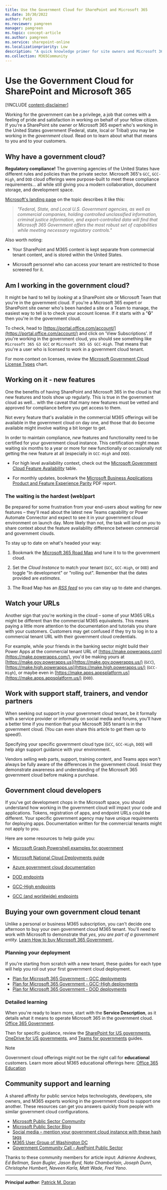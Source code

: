 ```yaml
---
title: Use the Government Cloud for SharePoint and Microsoft 365
ms.date: 10/30/2022
author: PatD
ms.reviewer: pamgreen
manager: pamgreen
ms.topic: concept-article
ms.author: pamgreen
ms.service: sharepoint-online
ms.localizationpriority: Low
description: "A quick knowledge primer for site owners and Microsoft 365 experts on working in the M365 government cloud."
ms.collection: M365Community
---
```

# Use the Government Cloud for SharePoint and Microsoft 365

[!INCLUDE [content-disclaimer](includes/content-disclaimer.md)]

Working for the government can be a privilege, a job that comes with a feeling of pride and satisfaction in working on behalf of your fellow citizen. If you're a SharePoint site owner or Microsoft 365 expert who's working in the United States government (Federal, state, local or Tribal) you may be working in the _government cloud._ Read on to learn about what that means to you and to your customers.

## Why have a government cloud?

**Regulatory compliance!** The governing agencies of the United States have different rules and policies than the private sector. Microsoft 365's `GCC`, `GCC-High`, and `DOD` cloud offerings were purpose-built to meet these compliance requirements… all while still giving you a modern collaboration, document storage, and development space.

[Microsoft's landing page](https://www.microsoft.com/microsoft-365/government) on the topic describes it like this:
>_"Federal, State, and Local U.S. Government agencies, as well as commercial companies, holding controlled unclassified information, criminal justice information, and export-controlled data will find that Microsoft 365 Government offers the most robust set of capabilities while meeting necessary regulatory controls."_

Also worth noting:

- Your SharePoint and M365 content is kept separate from commercial tenant content, and is stored within the United States.

- Microsoft personnel who can access your tenant are restricted to those screened for it.

## Am I working in the government cloud?

It might be hard to tell by _looking_ at a SharePoint site or Microsoft Team that you're in the government cloud. If you're a Microsoft 365 expert or SharePoint site owner who's been handed a site or a Team to manage, the easiest way to tell is to check your account license. If it starts with a "**G**" then you're in the government cloud.

To check, head to [https://portal.office.com/account/](https://portal.office.com/account/) and click on 'View Subscriptions'. If you're working in the government cloud, you should see something like `Microsoft 365 G3 GCC` or `Microsoft 365 G5 GCC-High`. That means that you're a user who is licensed to work in a government cloud tenant.

For more context on licenses, review the [Microsoft Government Cloud License Types](https://www.microsoft.com/microsoft-365/government/compare-office-365-government-plans) chart.

## Working on it - new features

One the benefits of having SharePoint and Microsoft 365 in the cloud is that new features and tools show up regularly. This is true in the government cloud as well... with the caveat that many new features must be vetted and approved for compliance before you get access to them.

Not every feature that's available in the commercial M365 offerings will be available in the government cloud on day one, and those that do become available might involve waiting a bit longer to get.

In order to maintain compliance, _new_ features and functionality need to be certified for your government cloud instance. This certification might mean waiting six months to a year or more for new functionally or occasionally not getting the new feature at all (especially in `GCC-High` and `DOD`).

- For high level availability context, check out the [Microsoft Government Cloud Feature Availability](/office365/servicedescriptions/office-365-platform-service-description/office-365-us-government/office-365-us-government#platform-features) table.

- For monthly updates, bookmark the [Microsoft Business Applications Product and Feature Experience Parity](https://aka.ms/BAPFunctionalParity) PDF report.

### The waiting is the hardest (web)part

Be prepared for some frustration from your end-users about waiting for new features – they'll read about the latest new Teams capability or Power Automate Connector and expect to see it in your government cloud environment on launch day. More likely than not, the task will land on _you_ to share context about the feature availability difference between commercial and government clouds.

To stay up to date on what's headed your way:

1. Bookmark the [Microsoft 365 Road Map](https://www.microsoft.com/microsoft-365/roadmap?rtc=1&filters=DoD%2CGCC%2CGCC%20High%2CIn%20development%2CRolling%20out) and tune it to to the government cloud.

2. Set the _Cloud Instance_ to match your tenant (`GCC`, `GCC-High`, or `DOD`) and toggle "In development" or "rolling out". Remember that the dates provided are _estimates._

3. The Road Map has an [_RSS feed_](https://www.microsoft.com/microsoft-365/RoadmapFeatureRSS/) so you can stay up to date and changes.

## Watch your URLs

Another sign that you're working in the cloud – some of your M365 URLs might be different than the commercial M365 equivalents. This means paying a little more attention to the documentation and tutorials you share with your customers. Customers may get confused if they try to log in to a commercial tenant URL with their government cloud credentials.

For example, while your friends in the banking sector might build their Power Apps at the commercial tenant URL of [https://make.powerapps.com](https://make.powerapps.com/), you'd be making yours at [https://make.gov.powerapps.us](https://make.gov.powerapps.us/) (`GCC`), [https://make.high.powerapps.us](https://make.high.powerapps.us/) (`GCC-High`), or maybe even in [https://make.apps.appsplatform.us](https://make.apps.appsplatform.us/) (`DOD`).

## Work with support staff, trainers, and vendor partners

When seeking out support in your government cloud tenant, be it formally with a service provider or informally on social media and forums, you'll have a better time if you mention that your Microsoft 365 tenant is in the government cloud. (You can even share this article to get them up to speed!).

Specifying your specific government cloud type (`GCC`, `GCC-High`, `DOD`) will help align support guidance with your environment.

Vendors selling web parts, support, training content, and Teams apps won't always be fully aware of the differences in the government cloud. Insist they demonstrate awareness and understanding of the Microsoft 365 government cloud before making a purchase.

## Government cloud developers

If you've got development chops in the Microsoft space, you should understand how working in the government cloud will impact your code and applications. Tokens, registration of apps, and endpoint URLs could be different. Your specific government agency may have unique requirements for deploying apps. Documentation written for the commercial tenants might not apply to you.

Here are some resources to help guide you:

- [Microsoft Graph Powershell examples for government](https://github.com/microsoft/Federal-Business-Applications/tree/main/demos/powershell-gov-samples#microsoft-graph-powershell)

- [Microsoft National Cloud Deployments guide](/graph/deployments)

- [Azure government cloud documentation](/azure/azure-government/documentation-government-welcome)

- [DOD endpoints](/microsoft-365/enterprise/microsoft-365-u-s-government-dod-endpoints)

- [GCC-High endpoints](/microsoft-365/enterprise/microsoft-365-u-s-government-gcc-high-endpoints)

- [GCC (and worldwide) endpoints](/microsoft-365/enterprise/urls-and-ip-address-ranges)

## Buying your own government cloud tenant

Unlike a personal or business M365 subscription, you can't decide one afternoon to buy your own government cloud M365 tenant. You'll need to work with Microsoft to demonstrate that _yes, you are part of a government entity._ [Learn How to buy Microsoft 365 Government
](/office365/servicedescriptions/office-365-platform-service-description/office-365-us-government/microsoft-365-government-how-to-buy#how-do-i-buy-microsoft-365-government).

### Planning your deployment

If you're starting from scratch with a new tenant, these guides for each type will help you roll out your first government cloud deployment.

- [Plan for Microsoft 365 Government - GCC deployments](/microsoftteams/plan-for-government-gcc)
- [Plan for Microsoft 365 Government - GCC-High deployments](/microsoftteams/plan-for-government-gcc-high)
- [Plan for Microsoft 365 Government - DOD deployments](/microsoftteams/plan-for-government-dod)

### Detailed learning

When you're ready to learn more, start with the **Service Description**, as it details what it means to operate Microsoft 365 in the government cloud. [Office 365 Government](/office365/servicedescriptions/office-365-platform-service-description/office-365-us-government/office-365-us-government#about-office-365-government-environments).

Then for specific guidance, review the [SharePoint for US governments](/office365/servicedescriptions/office-365-platform-service-description/office-365-us-government/sharepoint), [OneDrive for US governments](/office365/servicedescriptions/office-365-platform-service-description/office-365-us-government/onedrive), and [Teams for governments](/microsoftteams/expand-teams-across-your-org/teams-for-government-landing-page) guides.

>[!NOTE]
>Government cloud offerings might not be the right call for **educational** customers. Learn more about M365 educational offerings here: [Office 365 Education](/office365/servicedescriptions/office-365-platform-service-description/office-365-education)

## Community support and learning

A shared affinity for public service helps technologists, developers, site owners, and M365 experts working in the government cloud to support one another. These resources can get you answers quickly from people with similar government cloud configurations.

- [Microsoft Public Sector Community](https://techcommunity.microsoft.com/t5/public-sector/ct-p/PublicSector)
- [Microsoft Public Sector Blog](https://techcommunity.microsoft.com/t5/public-sector-blog/bg-p/PublicSectorBlog)
- [Social media – mention your government cloud instance with these hash tags](/microsoft-365/community/microsoft-365-on-social-media)
- [M365 User Group of Washington DC](https://www.meetup.com/m365dc/)
- [Government Community Call – AvePoint Public Sector](https://www.youtube.com/playlist?list=PLyJFOtpJV3wNOExhHa6Uo5XLieb0RC_EW)

Thanks to these community members for article input: _Adrienne Andrews, Ed Bellman, Sean Bugler, Jason Byrd, Nate Chamberlain, Joseph Dunn, Christophe Humbert, Naveen Karla, Matt Wade, Fred Yano_.

---

**Principal author**: [Patrick M. Doran](https://www.linkedin.com/in/PatrickDoran)
